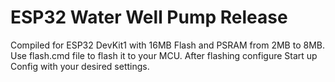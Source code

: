 # ESP32 Water Well Pump Release
Compiled for ESP32 DevKit1 with 16MB Flash and PSRAM from 2MB to 8MB.
Use flash.cmd file to flash it to your MCU.
After flashing configure Start up Config with your desired settings.
